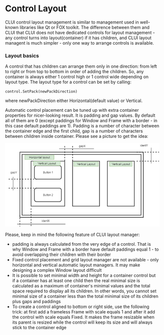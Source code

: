 # Control Layout
CLUI control layout management is similar to management used in well-known libraries like Qt or FOX toolkit. The difference between them and CLUI that CLUI does not have dedicated controls for layout management - any control turns into layout(container) if it has children, and CLUI layout managent is much simpler - only one way to arrange controls is available.

### Layout basics
A control that has children can arrange them only in one direction: from left to right or from top to bottom in order of adding the children. So, any container is always either 1 control high or 1 control wide depending on layout type. The layout type for a control can be set by calling:
```
control.SetPack(newPackDirection)
```
where newPackDirection either Horizontal(default value) or Vertical.

Automatic control placement can be tuned up with extra container properties for nicer-looking result. It is padding and gap values. By default all of them are 0 (except paddings for Window and Frame with a border - in this case default paddings are 1). Padding is a number of character between the container edge and the first child, gap is a number of characters between children inside container. Please see a picture to get the idea:

<img src="/docs/img/layout.png" alt="Layout manager">

Please, keep in mind the following feature of CLUI layout manager:
* padding is always calculated from the very edge of a control. That is why Window and Frame with a border have default paddings equal 1 - to avoid overlapping their children with their border
* Fixed control placement and grid layout manager are not available - only horizontal and vertical automatic layout managers. It may make designing a complex Window layout difficult
* It is possible to set minimal width and height for a container control but if a container has at least one child then the real minimal size is calculated as a maximum of container's minimal values and the total space required to display all its children. In other words, you cannot set minimal size of a container less than the total minimal size of its children plus gaps and paddings
* To create a control aligned to bottom or right side, use the following trick: at first add a frameless Frame with scale equals 1 and after it add the control with scale equals Fixed. It makes the frame resizable when its parent is resized while the control will keep its size and will always stick to the container edge
